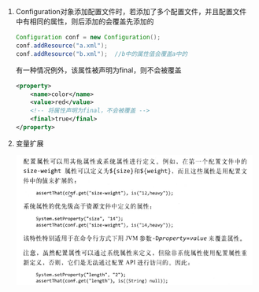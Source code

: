 1. Configuration对象添加配置文件时，若添加了多个配置文件，并且配置文件中有相同的属性，则后添加的会覆盖先添加的

   ```java
   Configuration conf = new Configuration();
   conf.addResource("a.xml");
   conf.addResource("b.xml");  //b中的属性值会覆盖a中的
   ```

   有一种情况例外，该属性被声明为final，则不会被覆盖

   ```xml
   <property>
       <name>color</name>
       <value>red</value>
       <!-- 将属性声明为final，不会被覆盖 -->
       <final>true</final>
   </property>
   ```

2. 变量扩展

   ![1560475361737](images/1560475361737.png)

